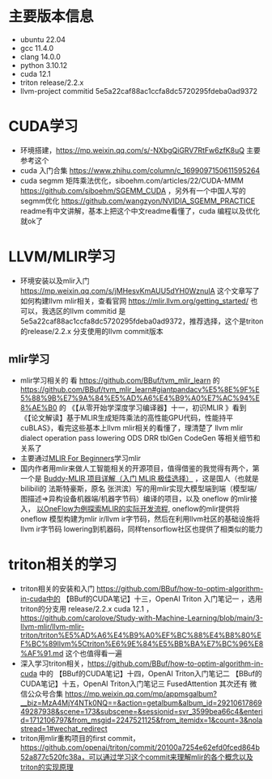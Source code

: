 # 主要版本信息
- ubuntu 22.04
- gcc 11.4.0
- clang 14.0.0
- python 3.10.12
- cuda 12.1
- triton release/2.2.x
- llvm-project commitid 5e5a22caf88ac1ccfa8dc5720295fdeba0ad9372
# CUDA学习
- 环境搭建，https://mp.weixin.qq.com/s/-NXbgQiGRV7RtFw6zfK8uQ  主要参考这个
- cuda 入门合集 https://www.zhihu.com/column/c_1699097150611595264
- cuda segmm 矩阵乘法优化，siboehm.com/articles/22/CUDA-MMM https://github.com/siboehm/SGEMM_CUDA  ，另外有一个中国人写的 segmm优化 https://github.com/wangzyon/NVIDIA_SGEMM_PRACTICE  readme有中文讲解，基本上把这个中文readme看懂了，cuda 编程以及优化就ok了

# LLVM/MLIR学习
- 环境安装以及mlir入门 https://mp.weixin.qq.com/s/jMHesvKmAUU5dYH0WznulA  这个文章写了如何构建llvm mlir相关，查看官网 https://mlir.llvm.org/getting_started/ 也可以，我选区的llvm  commitid 是 5e5a22caf88ac1ccfa8dc5720295fdeba0ad9372，推荐选择，这个是triton 的release/2.2.x 分支使用的llvm commit版本
## mlir学习
- mlir学习相关的 看 https://github.com/BBuf/tvm_mlir_learn 的 https://github.com/BBuf/tvm_mlir_learn#giantpandacv%E5%8E%9F%E5%88%9B%E7%9A%84%E5%AD%A6%E4%B9%A0%E7%AC%94%E8%AE%B0  的 《【从零开始学深度学习编译器】十一，初识MLIR 》看到 《【论文解读】基于MLIR生成矩阵乘法的高性能GPU代码，性能持平cuBLAS》，看完这些基本上llvm mlir相关的看懂了，理清楚了 llvm mlir dialect operation pass lowering ODS DRR tblGen CodeGen 等相关细节和关系了
- 主要通过[MLIR For Beginners](https://github.com/j2kun/mlir-tutorial)学习mlir
- 国内作者用mlir来做人工智能相关的开源项目，值得借鉴的我觉得有两个，第一个是 [Buddy-MLIR 项目详解（入门 MLIR 极佳选择）](https://mp.weixin.qq.com/s/uE5VhU_s3NgndPk2X6zbAA) ，这是国人（也就是bilibili的 法斯特豪斯，原名 张洪滨）写的用mlir实现大模型端到端（模型端/图描述=>异构设备机器端/机器字节码）编译的项目，以及  oneflow 的mlir接入， [以OneFlow为例探索MLIR的实际开发流程](https://mp.weixin.qq.com/s/eUIm4QZbKU69B9_h3f109A), oneflow的mlir提供将oneflow 模型构建为mlir ir/llvm ir字节码，然后在利用llvm社区的基础设施将llvm ir字节码 lowering到机器码，同样tensorflow社区也提供了相类似的能力

# triton相关的学习
- triton相关的安装和入门 https://github.com/BBuf/how-to-optim-algorithm-in-cuda中的   【BBuf的CUDA笔记】十三，OpenAI Triton 入门笔记一  ，选用triton的分支用 release/2.2.x cuda 12.1 ，https://github.com/carolove/Study-with-Machine-Learning/blob/main/3-llvm-mlir/llvm-mlir-triton/triton%E5%AD%A6%E4%B9%A0%EF%BC%88%E4%B8%80%EF%BC%89llvm%5Ctriton%E6%9E%84%E5%BB%BA%E7%BC%96%E8%AF%91.md  这个也值得看一遍
- 深入学习triton相关，https://github.com/BBuf/how-to-optim-algorithm-in-cuda 中的 【BBuf的CUDA笔记】十四，OpenAI Triton入门笔记二  【BBuf的CUDA笔记】十五，OpenAI Triton入门笔记三 FusedAttention 其次还有 微信公众号合集  https://mp.weixin.qq.com/mp/appmsgalbum?__biz=MzA4MjY4NTk0NQ==&action=getalbum&album_id=2921061786949287938&scene=173&subscene=&sessionid=svr_3599bea66c4&enterid=1712106797&from_msgid=2247521125&from_itemidx=1&count=3&nolastread=1#wechat_redirect
- triton用mlir重构项目的first commit， https://github.com/openai/triton/commit/20100a7254e62efd0fced864b52a877c520fc38a，可以通过学习这个commit来理解mlir的各个概念以及triton的实现原理
